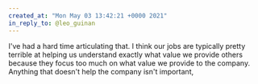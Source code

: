 ```yaml
---
created_at: "Mon May 03 13:42:21 +0000 2021"
in_reply_to: @leo_guinan
---
```


I've had a hard time articulating that. I think our jobs are typically pretty terrible at helping us understand exactly what value we provide others because they focus too much on what value we provide to the company. Anything that doesn't help the company isn't important,
